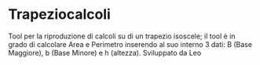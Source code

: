 # Trapeziocalcoli
Tool per la riproduzione di calcoli su di un trapezio isoscele; il tool è in grado di calcolare Area e Perimetro inserendo al suo interno 3 dati: B (Base Maggiore), b (Base Minore) e h (altezza). Sviluppato da Leo
